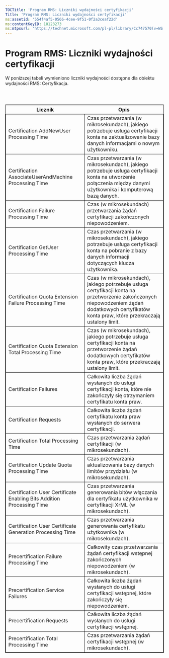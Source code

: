 ```yaml
---
TOCTitle: 'Program RMS: Liczniki wydajności certyfikacji'
Title: 'Program RMS: Liczniki wydajności certyfikacji'
ms:assetid: '554f4af5-0566-4cee-9f51-0f2a3ceaf22d'
ms:contentKeyID: 18123273
ms:mtpsurl: 'https://technet.microsoft.com/pl-pl/library/Cc747570(v=WS.10)'
---
```


Program RMS: Liczniki wydajności certyfikacji
=============================================

W poniższej tabeli wymieniono liczniki wydajności dostępne dla obiektu wydajności RMS: Certyfikacja.

###  

 
<table style="border:1px solid black;">
<colgroup>
<col width="50%" />
<col width="50%" />
</colgroup>
<thead>
<tr class="header">
<th>Licznik</th>
<th>Opis</th>
</tr>
</thead>
<tbody>
<tr class="odd">
<td style="border:1px solid black;">Certification AddNewUser Processing Time</td>
<td style="border:1px solid black;">Czas przetwarzania (w mikrosekundach), jakiego potrzebuje usługa certyfikacji konta na zaktualizowanie bazy danych informacjami o nowym użytkowniku.</td>
</tr>
<tr class="even">
<td style="border:1px solid black;">Certification AssociateUserAndMachine Processing Time</td>
<td style="border:1px solid black;">Czas przetwarzania (w mikrosekundach), jakiego potrzebuje usługa certyfikacji konta na utworzenie połączenia między danymi użytkownika i komputerową bazą danych.</td>
</tr>
<tr class="odd">
<td style="border:1px solid black;">Certification Failure Processing Time</td>
<td style="border:1px solid black;">Czas (w mikrosekundach) przetwarzania żądań certyfikacji zakończonych niepowodzeniem.</td>
</tr>
<tr class="even">
<td style="border:1px solid black;">Certification GetUser Processing Time</td>
<td style="border:1px solid black;">Czas przetwarzania (w mikrosekundach), jakiego potrzebuje usługa certyfikacji konta na pobranie z bazy danych informacji dotyczących klucza użytkownika.</td>
</tr>
<tr class="odd">
<td style="border:1px solid black;">Certification Quota Extension Failure Processing Time</td>
<td style="border:1px solid black;">Czas (w mikrosekundach), jakiego potrzebuje usługa certyfikacji konta na przetworzenie zakończonych niepowodzeniem żądań dodatkowych certyfikatów konta praw, które przekraczają ustalony limit.</td>
</tr>
<tr class="even">
<td style="border:1px solid black;">Certification Quota Extension Total Processing Time</td>
<td style="border:1px solid black;">Czas (w mikrosekundach), jakiego potrzebuje usługa certyfikacji konta na przetworzenie żądań dodatkowych certyfikatów konta praw, które przekraczają ustalony limit.</td>
</tr>
<tr class="odd">
<td style="border:1px solid black;">Certification Failures</td>
<td style="border:1px solid black;">Całkowita liczba żądań wysłanych do usługi certyfikacji konta, które nie zakończyły się otrzymaniem certyfikatu konta praw.</td>
</tr>
<tr class="even">
<td style="border:1px solid black;">Certification Requests</td>
<td style="border:1px solid black;">Całkowita liczba żądań certyfikatu konta praw wysłanych do serwera certyfikacji.</td>
</tr>
<tr class="odd">
<td style="border:1px solid black;">Certification Total Processing Time</td>
<td style="border:1px solid black;">Czas przetwarzania żądań certyfikacji (w mikrosekundach).</td>
</tr>
<tr class="even">
<td style="border:1px solid black;">Certification Update Quota Processing Time</td>
<td style="border:1px solid black;">Czas przetwarzania aktualizowania bazy danych limitów przydziału (w mikrosekundach).</td>
</tr>
<tr class="odd">
<td style="border:1px solid black;">Certification User Certificate Enabling Bits Addition Processing Time</td>
<td style="border:1px solid black;">Czas przetwarzania generowania bitów włączania dla certyfikatu użytkownika w certyfikacji XrML (w mikrosekundach).</td>
</tr>
<tr class="even">
<td style="border:1px solid black;">Certification User Certificate Generation Processing Time</td>
<td style="border:1px solid black;">Czas przetwarzania generowania certyfikatu użytkownika (w mikrosekundach).</td>
</tr>
<tr class="odd">
<td style="border:1px solid black;">Precertification Failure Processing Time</td>
<td style="border:1px solid black;">Całkowity czas przetwarzania żądań certyfikacji wstępnej zakończonych niepowodzeniem (w mikrosekundach).</td>
</tr>
<tr class="even">
<td style="border:1px solid black;">Precertification Service Failures</td>
<td style="border:1px solid black;">Całkowita liczba żądań wysłanych do usługi certyfikacji wstępnej, które zakończyły się niepowodzeniem.</td>
</tr>
<tr class="odd">
<td style="border:1px solid black;">Precertification Requests</td>
<td style="border:1px solid black;">Całkowita liczba żądań wysłanych do usługi certyfikacji wstępnej.</td>
</tr>
<tr class="even">
<td style="border:1px solid black;">Precertification Total Processing Time</td>
<td style="border:1px solid black;">Czas przetwarzania żądań certyfikacji wstępnej (w mikrosekundach).</td>
</tr>
</tbody>
</table>
